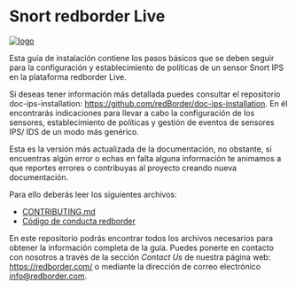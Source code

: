 # Snort redborder Live 

[![logo](https://redborder.com/media/download/553)](https://redborder.com/trial)

Esta guía de instalación contiene los pasos básicos que se deben seguir para la configuración y establecimiento de políticas de un sensor Snort IPS en la plataforma redborder Live.

Si deseas tener información más detallada puedes consultar el repositorio doc-ips-installation: https://github.com/redBorder/doc-ips-installation. 
En él encontrarás indicaciones para llevar a cabo la configuración de los sensores, establecimiento de políticas y gestión de eventos de sensores IPS/ IDS de un modo más genérico. 

Esta es la versión más actualizada de la documentación, no obstante, si encuentras algún error o echas en falta alguna información te animamos a que reportes errores o contribuyas al proyecto creando nueva documentación.

Para ello deberás leer los siguientes archivos:

+ [CONTRIBUTING.md](CONTRIBUTING.md)
+ [Código de conducta redborder](codigo_conducta.md)

En este repositorio podrás encontrar todos los archivos necesarios para obtener la información completa de la guía.
Puedes ponerte en contacto con nosotros a través de la sección *Contact Us* de nuestra página web: 
https://redborder.com/ o mediante la dirección de correo electrónico info@redborder.com.

